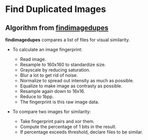 # Find Duplicated Images


## Algorithm from [findimagedupes](http://www.jhnc.org/findimagedupes/)

**findimagedupes** compares a list of files for visual similarity.

* To calculate an image fingerprint:
  * Read image.
  * Resample to 160x160 to standardize size.
  * Grayscale by reducing saturation.
  * Blur a lot to get rid of noise.
  * Normalize to spread out intensity as much as possible.
  * Equalize to make image as contrasty as possible.
  * Resample again down to 16x16.
  * Reduce to 1bpp.
  * The fingerprint is this raw image data.

* To compare two images for similarity:
  * Take fingerprint pairs and xor them.
  * Compute the percentage of 1 bits in the result.
  * If percentage exceeds threshold, declare files to be similar.
  
  